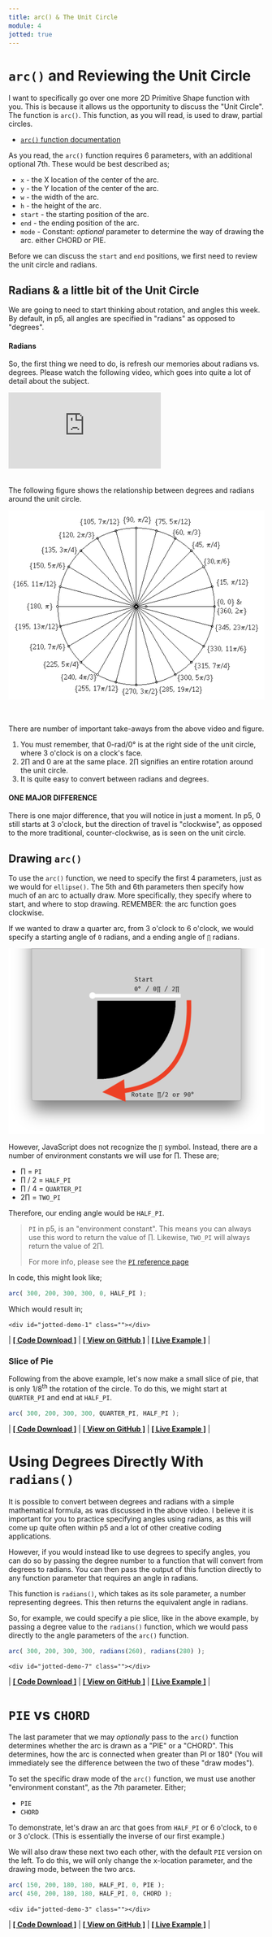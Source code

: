 ```yaml
---
title: arc() & The Unit Circle
module: 4
jotted: true
---
```


# `arc()` and Reviewing the Unit Circle

I want to specifically go over one more 2D Primitive Shape function with you. This is because it allows us the opportunity to discuss the "Unit Circle". The function is `arc()`. This function, as you will read, is used to draw, partial circles.

- [`arc()` function documentation](https://p5js.org/reference/#/p5/arc)

As you read, the `arc()` function requires 6 parameters, with an additional optional 7th. These would be best described as;

- `x` - the X location of the center of the arc.
- `y` - the Y location of the center of the arc.
- `w` - the width of the arc.
- `h` - the height of the arc.
- `start` - the starting position of the arc.
- `end` - the ending position of the arc.
- `mode` - Constant: _optional_ parameter to determine the way of drawing the arc. either CHORD or PIE.

Before we can discuss the `start` and `end` positions, we first need to review the unit circle and radians.

## Radians & a little bit of the Unit Circle

We are going to need to start thinking about rotation, and angles this week. By default, in p5, all angles are specified in "radians" as opposed to "degrees".

#### Radians

So, the first thing we need to do, is refresh our memories about radians vs. degrees. Please watch the following video, which goes into quite a lot of detail about the subject.

<div class="embed-responsive embed-responsive-16by9"><iframe class="embed-responsive-item" src="https://www.youtube.com/embed/wcfkDuFpbiM" frameborder="0" allowfullscreen></iframe></div>

<br />

The following figure shows the relationship between degrees and radians around the unit circle.

![Degrees and radians on the unit circle.](../imgs/degrad.gif "Degrees and radians on the unit circle.")

<br />


There are number of important take-aways from the above video and figure.

1. You must remember, that 0-rad/0° is at the right side of the unit circle, where 3 o'clock is on a clock's face.
2. 2∏  and 0 are at the same place. 2∏ signifies an entire rotation around the unit circle.
3. It is quite easy to convert between radians and degrees.

#### ONE MAJOR DIFFERENCE

There is one major difference, that you will notice in just a moment. In p5, 0 still starts at 3 o'clock, but the direction of travel is "clockwise", as opposed to the more traditional, counter-clockwise, as is seen on the unit circle.

## Drawing `arc()`

To use the `arc()` function, we need to specify the first 4 parameters, just as we would for `ellipse()`. The 5th and 6th parameters then specify how much of an arc to actually draw. More specifically, they specify where to start, and where to stop drawing. REMEMBER: the arc function goes clockwise.

If we wanted to draw a quarter arc, from 3 o'clock to 6 o'clock, we would specify a starting angle of `0` radians, and a ending angle of `∏` radians.

![arc from 0∏ to ∏/2](../imgs/0toHALF_PI.png "arc from 0∏ to ∏/2")

However, JavaScript does not recognize the `∏` symbol. Instead, there are a number of environment constants we will use for ∏. These are;

- ∏ = `PI`
- ∏ / 2 = `HALF_PI`
- ∏ / 4 = `QUARTER_PI`
- 2∏ = `TWO_PI`

Therefore, our ending angle would be `HALF_PI`.

> `PI` in p5, is an "environment constant". This means you can always use this word to return the value of ∏. Likewise, `TWO_PI` will always return the value of 2∏.
>
> For more info, please see the [`PI` reference page](https://p5js.org/reference/#/p5/PI)


In code, this might look like;

```js
arc( 300, 200, 300, 300, 0, HALF_PI );
```

Which would result in;


    <div id="jotted-demo-1" class=""></div>
</div>
<script>
    new Jotted(document.querySelector("#jotted-demo-1"), {
    files: [
        {
            type: "js",
            url:"https://raw.githubusercontent.com/Montana-Media-Arts/120_CreativeCoding/master/lecture_code/04/04_arc_01/sketch.js"
        },
        {
            type: "html",
            url:"../../../p5_resources/index.html"
    }],
    // plugins: [ "codemirror", "console" ]
    plugins: [ "codemirror" ]
});
</script>

| [**[ Code Download ]**](https://github.com/Montana-Media-Arts/120_CreativeCoding/raw/master/lecture_code/04/04_arc_01/04_arc_01.zip) | [**[ View on GitHub ]**](https://github.com/Montana-Media-Arts/120_CreativeCoding/raw/master/lecture_code/04/04_arc_01/) | [**[ Live Example ]**](https://montana-media-arts.github.io/120_CreativeCoding/lecture_code/04/04_arc_01/) |


### Slice of Pie

Following from the above example, let's now make a small slice of pie, that is only 1/8<sup>th</sup> the rotation of the circle. To do this, we might start at `QUARTER_PI` and end at `HALF_PI`.


```js
arc( 300, 200, 300, 300, QUARTER_PI, HALF_PI );
```



<div id="jotted-demo-2" class=""></div>
</div>
<script>
new Jotted(document.querySelector("#jotted-demo-2"), {
    files: [
        {
            type: "js",
            url:"https://raw.githubusercontent.com/Montana-Media-Arts/120_CreativeCoding/master/lecture_code/04/04_arc_02/sketch.js"
        },
        {
            type: "html",
            url:"../../../p5_resources/index.html"
        }],
        // plugins: [ "codemirror", "console" ]
        plugins: [ "codemirror" ]
    });
</script>

| [**[ Code Download ]**](https://github.com/Montana-Media-Arts/120_CreativeCoding/raw/master/lecture_code/04/04_arc_02/04_arc_02.zip) | [**[ View on GitHub ]**](https://github.com/Montana-Media-Arts/120_CreativeCoding/raw/master/lecture_code/04/04_arc_02/) | [**[ Live Example ]**](https://montana-media-arts.github.io/120_CreativeCoding/lecture_code/04/04_arc_02/) |

# Using Degrees Directly With `radians()`

It is possible to convert between degrees and radians with a simple mathematical formula, as was discussed in the above video. I believe it is important for you to practice specifying angles using radians, as this will come up quite often within p5 and a lot of other creative coding applications.

However, if you would instead like to use degrees to specify angles, you can do so by passing the degree number to a function that will convert from degrees to radians. You can then pass the output of this function directly to any function parameter that requires an angle in radians.

This function is `radians()`, which takes as its sole parameter, a number representing degrees. This then returns the equivalent angle in radians.

So, for example, we could specify a pie slice, like in the above example, by passing a degree value to the `radians()` function, which we would pass directly to the angle parameters of the `arc()` function.

```js
arc( 300, 200, 300, 300, radians(260), radians(280) );
```


    <div id="jotted-demo-7" class=""></div>
</div>
<script>
    new Jotted(document.querySelector("#jotted-demo-7"), {
    files: [
        {
            type: "js",
            url:"https://raw.githubusercontent.com/Montana-Media-Arts/120_CreativeCoding/master/lecture_code/04/04_arc_degrees_01/sketch.js"
        },
        {
            type: "html",
            url:"../../../p5_resources/index.html"
    }],
    // plugins: [ "codemirror", "console" ]
    plugins: [ "codemirror" ]
});
</script>

| [**[ Code Download ]**](https://github.com/Montana-Media-Arts/120_CreativeCoding/raw/master/lecture_code/04/04_arc_degrees_01/04_arc_degrees_01.zip) | [**[ View on GitHub ]**](https://github.com/Montana-Media-Arts/120_CreativeCoding/raw/master/lecture_code/04/04_arc_degrees_01/) | [**[ Live Example ]**](https://montana-media-arts.github.io/120_CreativeCoding/lecture_code/04/04_arc_degrees_01/) |



# `PIE` vs `CHORD`

The last parameter that we may _optionally_ pass to the `arc()` function determines whether the arc is drawn as a "PIE" or a "CHORD". This determines, how the arc is connected when greater than PI or 180° (You will immediately see the difference between the two of these "draw modes").

To set the specific draw mode of the `arc()` function, we must use another "environment constant", as the 7th parameter. Either;

- `PIE`
- `CHORD`

To demonstrate, let's draw an arc that goes from `HALF_PI` or 6 o'clock, to `0` or 3 o'clock. (This is essentially the inverse of our first example.)

We will also draw these next two each other, with the default `PIE` version on the left. To do this, we will only change the x-location parameter, and the drawing mode, between the two arcs.

```js
arc( 150, 200, 180, 180, HALF_PI, 0, PIE );
arc( 450, 200, 180, 180, HALF_PI, 0, CHORD );
```


    <div id="jotted-demo-3" class=""></div>
</div>
<script>
    new Jotted(document.querySelector("#jotted-demo-3"), {
    files: [
        {
            type: "js",
            url:"https://raw.githubusercontent.com/Montana-Media-Arts/120_CreativeCoding/master/lecture_code/04/04_arc_03/sketch.js"
        },
        {
            type: "html",
            url:"../../../p5_resources/index.html"
    }],
    // plugins: [ "codemirror", "console" ]
    plugins: [ "codemirror" ]
});
</script>

| [**[ Code Download ]**](https://github.com/Montana-Media-Arts/120_CreativeCoding/raw/master/lecture_code/04/04_arc_03/04_arc_03.zip) | [**[ View on GitHub ]**](https://github.com/Montana-Media-Arts/120_CreativeCoding/raw/master/lecture_code/04/04_arc_03/) | [**[ Live Example ]**](https://montana-media-arts.github.io/120_CreativeCoding/lecture_code/04/04_arc_03/) |
